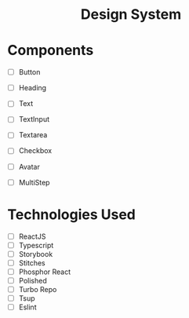 <h1 align="center"> Design System </h1>

# Components

- [ ] Button
- [ ] Heading
- [ ] Text
- [ ] TextInput
- [ ] Textarea
- [ ] Checkbox
- [ ] Avatar
- [ ] MultiStep


# Technologies Used

- [ ] ReactJS
- [ ] Typescript
- [ ] Storybook
- [ ] Stitches
- [ ] Phosphor React
- [ ] Polished
- [ ] Turbo Repo
- [ ] Tsup
- [ ] Eslint
